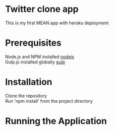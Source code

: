 # Twitter clone app
This is my first MEAN app with heroku deployment <br/>

# Prerequisites
Node.js and NPM installed [nodejs](http://nodejs.org) <br/>
Gulp.js installed globally [gulp](http://gulpjs.com) <br/>

# Installation
Clone the repository <br/>
Run 'npm install' from the project directory <br/>

# Running the Application
